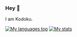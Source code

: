 ### Hey 👋
I am Kodoku. 

[![My languages top](https://github-readme-stats.vercel.app/api/top-langs/?username=kodoku-san&hide_title=false&theme=aura_dark)](https://github.com/anuraghazra/github-readme-stats)
[![My stats](https://github-readme-stats.vercel.app/api?username=kodoku-san&hide_title=false&theme=aura_dark)](https://github.com/anuraghazra/github-readme-stats)
